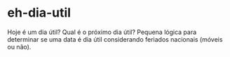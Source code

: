 # eh-dia-util
Hoje é um dia útil? Qual é o próximo dia útil? Pequena lógica para determinar se uma data é dia útil considerando feriados nacionais (móveis ou não).
